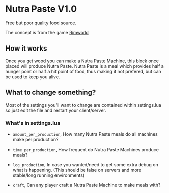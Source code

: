 # Nutra Paste V1.0

Free but poor quality food source.

The concept is from the game [Rimworld](https://rimworldgame.com/)

## How it works

Once you get wood you can make a Nutra Paste Machine, this block once placed will produce Nutra Paste. Nutra Paste is a meal which provides
 half a hunger point or half a hit point of food, thus making it not prefered, but can be used to keep you alive.

## What to change something?

Most of the settings you'll want to change are contained within settings.lua so just edit the file and restart your client/server.

### What's in settings.lua

* `amount_per_production`, How many Nutra Paste meals do all machines make per production?

* `time_per_production`, How frequent do Nutra Paste Machines produce meals?

* `log_production`, In case you wanted/need to get some extra debug on what is happening. (This should be false on servers and more stable/long running environments)

* `craft`, Can any player craft a Nutra Paste Machine to make meals with?
